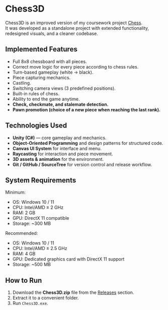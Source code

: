 # Chess3D
Chess3D is an improved version of my coursework project [Chess](https://github.com/MaryanaIvanina/Chess).  
It was developed as a standalone project with extended functionality, redesigned visuals, and a cleaner codebase.

## Implemented Features
- Full 8x8 chessboard with all pieces.
- Correct move logic for every piece according to chess rules.
- Turn-based gameplay (white → black).
- Piece capturing mechanics.
- Castling.
- Switching camera views (3 predefined positions).
- Built-in rules of chess.
- Ability to end the game anytime.
- **Check, checkmate, and stalemate detection.**
- **Pawn promotion (choice of a new piece when reaching the last rank).**

## Technologies Used
- **Unity (C#)** — core gameplay and mechanics.  
- **Object-Oriented Programming** and design patterns for structured code.  
- **Canvas UI System** for interface and menu.  
- **Raycasting** for interaction and piece movement.  
- **3D assets & animation** for the environment.  
- **Git / GitHub / SourceTree** for version control and release workflow.  

## System Requirements
Minimum:
- OS: Windows 10 / 11
- CPU: Intel/AMD ≥ 2 GHz
- RAM: 2 GB
- GPU: DirectX 11 compatible
- Storage: ~300 MB

Recommended:
- OS: Windows 10 / 11
- CPU: Intel/AMD ≥ 2.5 GHz
- RAM: 4 GB
- GPU: Dedicated graphics card with DirectX 11 support
- Storage: ~500 MB  

## How to Run
1. Download the **Chess3D.zip** file from the [Releases](./releases) section.  
2. Extract it to a convenient folder.  
3. Run `Chess3D.exe`.  
